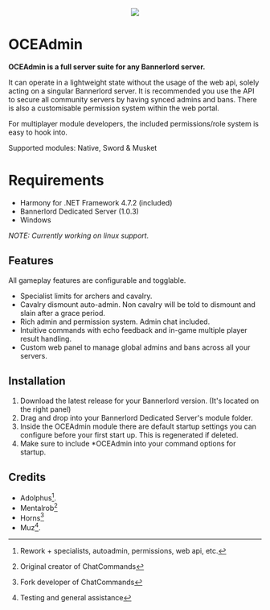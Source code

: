 <p align="center">
  <img src="https://i.gyazo.com/b3636d006d6c9867060dcd8a0199c8dd.png">
</p>


# OCEAdmin

**OCEAdmin is a full server suite for any Bannerlord server.**

It can operate in a lightweight state without the usage of the web api, solely acting on a singular Bannerlord server. It is recommended you use the API to secure all community servers by having synced admins and bans. There is also a customisable permission system within the web portal.

For multiplayer module developers, the included permissions/role system is easy to hook into.

Supported modules: Native, Sword & Musket

# Requirements

- Harmony for .NET Framework 4.7.2 (included)
- Bannerlord Dedicated Server (1.0.3)
- Windows

*NOTE: Currently working on linux support.*

## Features

All gameplay features are configurable and togglable.

- Specialist limits for archers and cavalry.
- Cavalry dismount auto-admin. Non cavalry will be told to dismount and slain after a grace period.
- Rich admin and permission system. Admin chat included.
- Intuitive commands with echo feedback and in-game multiple player result handling.
- Custom web panel to manage global admins and bans across all your servers.

## Installation

1. Download the latest release for your Bannerlord version. (It's located on the right panel)
2. Drag and drop into your Bannerlord Dedicated Server's module folder.
3. Inside the OCEAdmin module there are default startup settings you can configure before your first start up. This is regenerated if deleted.
4. Make sure to include *OCEAdmin into your command options for startup.

## Credits
- Adolphus[^1].
- Mentalrob[^2]
- Horns[^3]
- Muz[^4].  



[^1]: Rework + specialists, autoadmin, permissions, web api, etc.
[^2]: Original creator of ChatCommands
[^3]: Fork developer of ChatCommands
[^4]: Testing and general assistance

